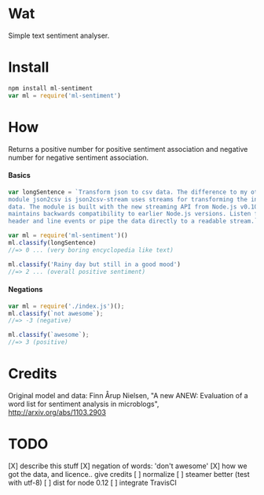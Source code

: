 # Wat

Simple text sentiment analyser.


# Install

```js
npm install ml-sentiment
var ml = require('ml-sentiment')
```


# How

Returns a positive number for positive sentiment association
and negative number for negative sentiment association.

#### Basics

```js
var longSentence = `Transform json to csv data. The difference to my other
module json2csv is json2csv-stream uses streams for transforming the incoming
data. The module is built with the new streaming API from Node.js v0.10.0 but
maintains backwards compatibility to earlier Node.js versions. Listen for
header and line events or pipe the data directly to a readable stream.`

var ml = require('ml-sentiment')()
ml.classify(longSentence)
//=> 0 ... (very boring encyclopedia like text)

ml.classify('Rainy day but still in a good mood')
//=> 2 ... (overall positive sentiment)
```

#### Negations

```js
var ml = require('./index.js')();
ml.classify(`not awesome`);
//=> -3 (negative)

ml.classify(`awesome`);
//=> 3 (positive)
```

# Credits

Original model and data:
Finn Årup Nielsen, "A new ANEW: Evaluation of a word list for
sentiment analysis in microblogs", http://arxiv.org/abs/1103.2903


# TODO
[X] describe this stuff
[X] negation of words: 'don't awesome'
[X] how we got the data, and licence.. give credits
[ ] normalize
[ ] steamer better (test with utf-8)
[ ] dist for node 0.12
[ ] integrate TravisCI
